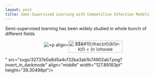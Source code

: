 ```yaml
---
layout: post
title: Semi-Supervised Learning with Competitive Infection Models
---
```

Semi-supervised learning has been widely studied in whole bunch of different fields

<p align="center"><img alt="<p align="center"><img alt="$$&amp;#10;\frac{n!}{k!(n-k)!} = {n \choose k}&amp;#10;$$" src="https://rawgit.com/dadashkarimi/dadashkarimi/master/svgs/993ca78854d842d63d78390d9d51b2b1.png?invert_in_darkmode" align="middle" width="174.50235pt" height="39.30498pt"/></p>" src="svgs/32737e0a8d5a4cf32ba3ab1b74902ab7.png?invert_in_darkmode" align="middle" width="127.89183pt" height="39.30498pt"/></p>
